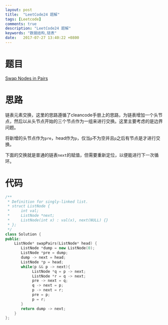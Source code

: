 ```yaml
---
layout: post
title:  "LeetCode24 题解"
tags: [Leetcode]
comments: true
description: "LeetCode24 题解"
keywords: "数据结构,链表"
date:   2017-07-27 13:40:22 +0800
---
```



# 题目 

[Swap Nodes in Pairs](https://leetcode.com/problems/swap-nodes-in-pairs/description/)


# 思路

链表元素交换，这里的思路遵循了cleancode手册上的思路，为链表增加一个头节点，然后以从头节点开始的三个节点作为一组来进行交换。这里主要考虑的是边界问题。

将新增的头节点作为```pre```，head作为```p```，仅当```p```不为空并且```p```之后有节点是才进行交换。

下面的交换就是普通的链表```next```的赋值，但需要重新定位，以便能进行下一次循环。

# 代码


```c++
/**
 * Definition for singly-linked list.
 * struct ListNode {
 *     int val;
 *     ListNode *next;
 *     ListNode(int x) : val(x), next(NULL) {}
 * };
 */
class Solution {
public:
    ListNode* swapPairs(ListNode* head) {
       ListNode *dump = new ListNode(0);
       ListNode *pre = dump;
       dump -> next = head;
       ListNode *p = head;
       while(p && p -> next){
            ListNode *q = p -> next;
            ListNode *r = q -> next;
            pre -> next = q;
            q -> next = p;
            p -> next = r;
            pre = p;
            p = r;
       }
       return dump -> next;
    }
};


```